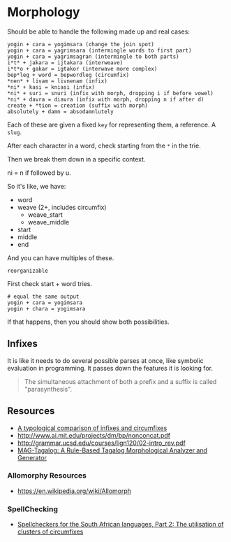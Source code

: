 # Morphology

Should be able to handle the following made up and real cases:

```
yogin + cara = yogimsara (change the join spot)
yogin + cara = yagrimsara (intermingle words to first part)
yogin + cara = yagrimsagran (intermingle to both parts)
i*t* + jakara = ijtakara (interweave)
i*t*o + gakar = igtakor (interwave more complex)
bep*leg + word = bepwordleg (circumfix)
*nen* + livam = livnenam (infix)
*ni* + kasi = kniasi (infix)
*ni* + suri = snuri (infix with morph, dropping i if before vowel)
*ni* + davra = diavra (infix with morph, dropping n if after d)
create + *tion = creation (suffix with morph)
absolutely + damn = absodamnlutely
```

Each of these are given a fixed `key` for representing them, a
reference. A `slug`.

After each character in a word, check starting from the `*` in the trie.

Then we break them down in a specific context.

ni = n if followed by u.

So it's like, we have:

- word
- weave (2+, includes circumfix)
  - weave_start
  - weave_middle
- start
- middle
- end

And you can have multiples of these.

```
reorganizable
```

First check start + word tries.

```
# equal the same output
yogin + cara = yogimsara
yogin + chara = yogimsara
```

If that happens, then you should show both possibilities.

## Infixes

It is like it needs to do several possible parses at once, like symbolic
evaluation in programming. It passes down the features it is looking
for.

> The simultaneous attachment of both a prefix and a suffix is called
> "parasynthesis".

## Resources

- [A typological comparison of infixes and circumfixes](https://pasithee.library.upatras.gr/mmm/article/view/4408)
- http://www.ai.mit.edu/projects/dm/bp/nonconcat.pdf
- http://grammar.ucsd.edu/courses/lign120/02-intro_rev.pdf
- [MAG-Tagalog: A Rule-Based Tagalog Morphological Analyzer and Generator](https://www.researchgate.net/publication/322869468_MAG-Tagalog_A_Rule-Based_Tagalog_Morphological_Analyzer_and_Generator)

### Allomorphy Resources

- https://en.wikipedia.org/wiki/Allomorph

### SpellChecking

- [Spellcheckers for the South African languages, Part 2: The utilisation of clusters of circumfixes](https://www.researchgate.net/publication/237331124_Spellcheckers_for_the_South_African_languages_Part_2_The_utilisation_of_clusters_of_circumfixes)
